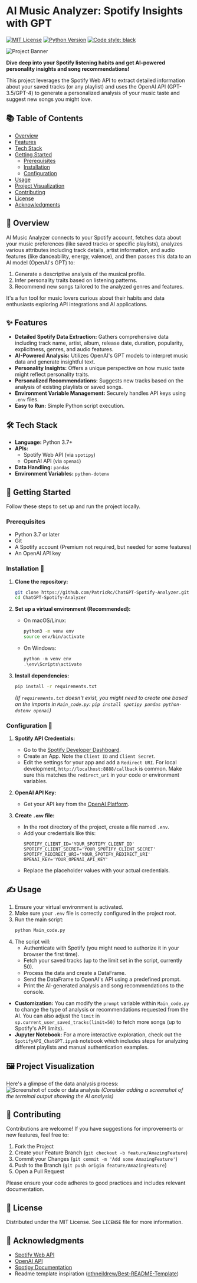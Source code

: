 # AI Music Analyzer: Spotify Insights with GPT

[![MIT License](https://img.shields.io/badge/License-MIT-blue.svg)](https://choosealicense.com/licenses/mit/)
[![Python Version](https://img.shields.io/badge/Python-3.7+-blue.svg)](https://www.python.org/downloads/)
[![Code style: black](https://img.shields.io/badge/code%20style-black-000000.svg)](https://github.com/psf/black)

![Project Banner](https://github.com/PatricRc/ChatGPT-Spotify-Analyzer/assets/85771918/3bb43c8c-bb3e-41c3-9ba9-516b35adb995)

**Dive deep into your Spotify listening habits and get AI-powered personality insights and song recommendations!**

This project leverages the Spotify Web API to extract detailed information about your saved tracks (or any playlist) and uses the OpenAI API (GPT-3.5/GPT-4) to generate a personalized analysis of your music taste and suggest new songs you might love.

## 📚 Table of Contents

*   [Overview](#-overview)
*   [Features](#-features)
*   [Tech Stack](#-tech-stack)
*   [Getting Started](#-getting-started)
    *   [Prerequisites](#prerequisites)
    *   [Installation](#installation-)
    *   [Configuration](#configuration-)
*   [Usage](#-usage)
*   [Project Visualization](#-project-visualization)
*   [Contributing](#-contributing)
*   [License](#-license)
*   [Acknowledgments](#-acknowledgments)

## 📗 Overview

AI Music Analyzer connects to your Spotify account, fetches data about your music preferences (like saved tracks or specific playlists), analyzes various attributes including track details, artist information, and audio features (like danceability, energy, valence), and then passes this data to an AI model (OpenAI's GPT) to:

1.  Generate a descriptive analysis of the musical profile.
2.  Infer personality traits based on listening patterns.
3.  Recommend new songs tailored to the analyzed genres and features.

It's a fun tool for music lovers curious about their habits and data enthusiasts exploring API integrations and AI applications.

## ✨ Features

*   **Detailed Spotify Data Extraction:** Gathers comprehensive data including track name, artist, album, release date, duration, popularity, explicitness, genres, and audio features.
*   **AI-Powered Analysis:** Utilizes OpenAI's GPT models to interpret music data and generate insightful text.
*   **Personality Insights:** Offers a unique perspective on how music taste might reflect personality traits.
*   **Personalized Recommendations:** Suggests new tracks based on the analysis of existing playlists or saved songs.
*   **Environment Variable Management:** Securely handles API keys using `.env` files.
*   **Easy to Run:** Simple Python script execution.

## 🛠️ Tech Stack

*   **Language:** Python 3.7+
*   **APIs:**
    *   Spotify Web API (via `spotipy`)
    *   OpenAI API (via `openai`)
*   **Data Handling:** `pandas`
*   **Environment Variables:** `python-dotenv`

## 🚀 Getting Started

Follow these steps to set up and run the project locally.

### Prerequisites

*   Python 3.7 or later
*   Git
*   A Spotify account (Premium not required, but needed for some features)
*   An OpenAI API key

### Installation 🔧

1.  **Clone the repository:**
    ```bash
    git clone https://github.com/PatricRc/ChatGPT-Spotify-Analyzer.git
    cd ChatGPT-Spotify-Analyzer
    ```

2.  **Set up a virtual environment (Recommended):**
    *   On macOS/Linux:
        ```bash
        python3 -m venv env
        source env/bin/activate
        ```
    *   On Windows:
        ```powershell
        python -m venv env
        .\env\Scripts\activate
        ```

3.  **Install dependencies:**
    ```bash
    pip install -r requirements.txt
    ```
    *(If `requirements.txt` doesn't exist, you might need to create one based on the imports in `Main_code.py`: `pip install spotipy pandas python-dotenv openai`)*

### Configuration 🔑

1.  **Spotify API Credentials:**
    *   Go to the [Spotify Developer Dashboard](https://developer.spotify.com/dashboard/).
    *   Create an App. Note the `Client ID` and `Client Secret`.
    *   Edit the settings for your app and add a `Redirect URI`. For local development, `http://localhost:8888/callback` is common. Make sure this matches the `redirect_uri` in your code or environment variables.

2.  **OpenAI API Key:**
    *   Get your API key from the [OpenAI Platform](https://platform.openai.com/account/api-keys).

3.  **Create `.env` file:**
    *   In the root directory of the project, create a file named `.env`.
    *   Add your credentials like this:
        ```dotenv
        SPOTIFY_CLIENT_ID='YOUR_SPOTIFY_CLIENT_ID'
        SPOTIFY_CLIENT_SECRET='YOUR_SPOTIFY_CLIENT_SECRET'
        SPOTIFY_REDIRECT_URI='YOUR_SPOTIFY_REDIRECT_URI'
        OPENAI_KEY='YOUR_OPENAI_API_KEY'
        ```
    *   Replace the placeholder values with your actual credentials.

## ✍️ Usage

1.  Ensure your virtual environment is activated.
2.  Make sure your `.env` file is correctly configured in the project root.
3.  Run the main script:
    ```bash
    python Main_code.py
    ```
4.  The script will:
    *   Authenticate with Spotify (you might need to authorize it in your browser the first time).
    *   Fetch your saved tracks (up to the limit set in the script, currently 50).
    *   Process the data and create a DataFrame.
    *   Send the DataFrame to OpenAI's API using a predefined prompt.
    *   Print the AI-generated analysis and song recommendations to the console.

*   **Customization:** You can modify the `prompt` variable within `Main_code.py` to change the type of analysis or recommendations requested from the AI. You can also adjust the `limit` in `sp.current_user_saved_tracks(limit=50)` to fetch more songs (up to Spotify's API limits).
*   **Jupyter Notebook:** For a more interactive exploration, check out the `SpotifyAPI_ChatGPT.ipynb` notebook which includes steps for analyzing different playlists and manual authentication examples.

## 🖼️ Project Visualization

Here's a glimpse of the data analysis process:
![Screenshot of code or data analysis](https://github.com/PatricRc/ChatGPT-Spotify-Analyzer/assets/85771918/d8796b1c-b56b-44d1-8f32-2a7193447729)
*(Consider adding a screenshot of the terminal output showing the AI analysis)*

## 🤝 Contributing

Contributions are welcome! If you have suggestions for improvements or new features, feel free to:

1.  Fork the Project
2.  Create your Feature Branch (`git checkout -b feature/AmazingFeature`)
3.  Commit your Changes (`git commit -m 'Add some AmazingFeature'`)
4.  Push to the Branch (`git push origin feature/AmazingFeature`)
5.  Open a Pull Request

Please ensure your code adheres to good practices and includes relevant documentation.

## 📜 License

Distributed under the MIT License. See `LICENSE` file for more information.

## 🙏 Acknowledgments

*   [Spotify Web API](https://developer.spotify.com/documentation/web-api/)
*   [OpenAI API](https://platform.openai.com/docs)
*   [Spotipy Documentation](https://spotipy.readthedocs.io/)
*   Readme template inspiration ([othneildrew/Best-README-Template](https://github.com/othneildrew/Best-README-Template))


